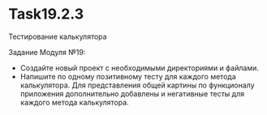 # Task19.2.3
Тестирование калькулятора


Задание Модуля №19:
- Создайте новый проект с необходимыми директориями и файлами.
- Напишите по одному позитивному тесту для каждого метода калькулятора. Для представления общей картины по функционалу приложения дополнительно добавлены и негативные тесты для каждого метода калькулятора.
